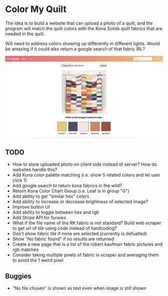 # Color My Quilt

The idea is to build a website that can upload a photo of a quilt, and the program will match the quilt colors with the Kona Solids quilt fabrics that are needed in the quilt.

Will need to address colors showing up differently in different lights. Would be amazing if it could also return a google search of that fabric IRL?

![Screenshot of Color My Quilt](static/assets/img/color_my_quilt_screenshot.png "Color My Quilt Demo")

## TODO

* How to store uploaded photo on client side instead of server? How do websites handle this?
* Add Kona color palette matching (i.e. show 5 related colors and let user click 1)
* Add google search to return kona fabrics in the wild?
* Return Kona Color Chart Group (i.e. Leaf is in group "G")
* Add ability to get "similar hex" colors
* Add ability to increase or decrease brightness of selected image?
* Improve button UI
* Add ability to toggle between hex and rgb
* Add Stripe API for funsies
* What if the file name of the RK fabric is not standard? Build web scraper to get url of tile using code instead of hardcoding?  
* Don't show fabric tile if none are selected (currently is defualted) 
* Show "No fabric found" if no results are returned
* Create a new page that is a list of the robert kaufman fabric pictures and rgb matches
* Consider taking multiple pixels of fabric in scraper and averaging them to avoid the 1 weird pixel

## Buggies

* "No file chosen" is shown as text even when image is still shown